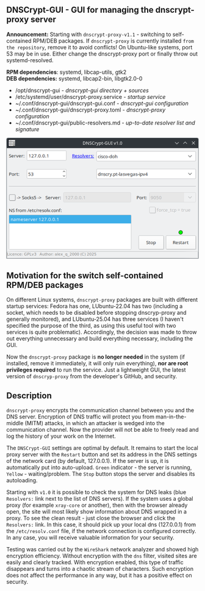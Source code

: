 DNSCrypt-GUI - GUI for managing the dnscrypt-proxy server
--
**Announcement:** Starting with `dnscrypt-proxy-v1.1` - switching to self-contained RPM/DEB packages. If `dnscrypt-proxy` is currently installed `from the repository`, remove it to avoid conflicts! On Ubuntu-like systems, port 53 may be in use. Either change the dnscrypt-proxy port or finally throw out systemd-resolved.

**RPM dependencies**: systemd, libcap-utils, gtk2  
**DEB dependencies:** systemd, libcap2-bin, libgtk2.0-0

+ /opt/dnscrypt-gui - *dnscrypt-gui directory + sources*
+ /etc/systemd/user/dnscrypt-proxy.service - *startup service*
+ ~/.conf/dnscrypt-gui/dnscrypt-gui.conf - *dnscrypt-gui configuration*
+ ~/.conf/dnscrypt-gui/dnscrypt-proxy.toml - *dnscrypt-proxy configuration*
+ ~/.conf/dnscrypt-gui/public-resolvers.md - *up-to-date resolver list and signature*

![](https://github.com/AKotov-dev/dnscrypt-gui/blob/main/ScreenShot2.png)

**Motivation for the switch self-contained RPM/DEB packages**
----
On different Linux systems, `dnscrypt-proxy` packages are built with different startup services: Fedora has one, LUbuntu-22.04 has two (including a socket, which needs to be disabled before stopping dnscryp-proxy and generally monitored), and LUbuntu-25.04 has three services (I haven't specified the purpose of the third, as using this useful tool with two services is quite problematic). Accordingly, the decision was made to throw out everything unnecessary and build everything necessary, including the GUI.

Now the `dnscrypt-proxy` package is **no longer needed** in the system (if installed, remove it immediately, it will only ruin everything), **nor are root privileges required** to run the service. Just a lightweight GUI, the latest version of `dnscryp-proxy` from the developer's GitHub, and security.

Description
----
`dnscrypt-proxy` encrypts the communication channel between you and the DNS server. Encryption of DNS traffic will protect you from man-in-the-middle (MITM) attacks, in which an attacker is wedged into the communication channel. Now the provider will not be able to freely read and log the history of your work on the Internet.

The `DNSCrypt-GUI` settings are optimal by default. It remains to start the local proxy server with the `Restart` button and set its address in the DNS settings of the network card (by default, 127.0.0.1). If the server is up, it is automatically put into auto-upload. `Green` indicator - the server is running, `Yellow` - waiting/problem. The `Stop` button stops the server and disables its autoloading.

Starting with `v1.0` it is possible to check the system for DNS leaks (blue `Resolvers:` link next to the list of DNS servers). If the system uses a global proxy (for example `xray-core` or another), then with the browser already open, the site will most likely show information about DNS wrapped in a proxy. To see the clean result - just close the browser and click the `Resolvers:` link. In this case, it should pick up your local dns (127.0.0.1) from the `/etc/resolv.conf` file, if the network connection is configured correctly. In any case, you will receive valuable information for your security.

Testing was carried out by the `WireShark` network analyzer and showed high encryption efficiency. Without encryption with the `dns` filter, visited sites are easily and clearly tracked. With encryption enabled, this type of traffic disappears and turns into a chaotic stream of characters. Such encryption does not affect the performance in any way, but it has a positive effect on security.

